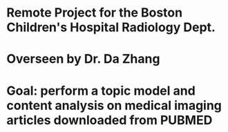 # Remote Project for the Boston Children's Hospital Radiology Dept.
  # Overseen by Dr. Da Zhang
# Goal: perform a topic model and content analysis on medical imaging articles downloaded from PUBMED
